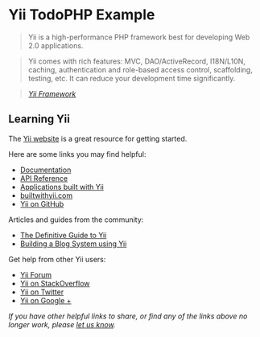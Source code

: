 # Yii TodoPHP Example

> Yii is a high-performance PHP framework best for developing Web 2.0
applications.

> Yii comes with rich features: MVC, DAO/ActiveRecord, I18N/L10N, caching,
authentication and role-based access control, scaffolding, testing, etc. It can
reduce your development time significantly.

> _[Yii Framework](http://www.yiiframework.com/)_


## Learning Yii

The [Yii website](http://www.yiiframework.com/) is a great resource for getting
started.

Here are some links you may find helpful:

* [Documentation](http://www.yiiframework.com/doc/)
* [API Reference](http://www.yiiframework.com/doc/api/)
* [Applications built with Yii](http://www.yiiframework.com/forum/index.php/forum/14-yii-powered-applications/)
* [builtwithyii.com](http://builtwithyii.com/)
* [Yii on GitHub](https://github.com/yiisoft/yii)

Articles and guides from the community:

* [The Definitive Guide to Yii](http://www.yiiframework.com/doc/guide/)
* [Building a Blog System using Yii](http://www.yiiframework.com/doc/blog/)

Get help from other Yii users:

* [Yii Forum](http://www.yiiframework.com/forum/)
* [Yii on StackOverflow](http://stackoverflow.com/questions/tagged/yii)
* [Yii on Twitter](https://twitter.com/yiiframework)
* [Yii on Google +](https://plus.google.com/100919788443287646987)

_If you have other helpful links to share, or find any of the links above no longer work, please [let us know](https://github.com/cape-town-php-group/todo-php/issues)._